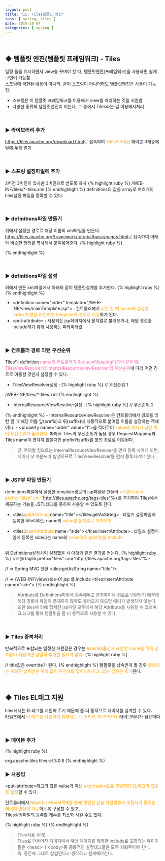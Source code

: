 ```yaml
---
layout: post
title: "15. Tiles템플릿 엔진"
tags: [ spring, tiles ]
date: 2019-10-07
categories: [ spring ]
---
```


<p align="center">
    
</p><br/>

## ◆ 템플릿 엔진(템플릿 프레임워크) - Tiles
일정 틀을 유지하면서 view를 꾸며야 할 때, 템플릿엔진(프레임워크)을 사용하면 쉽게 구현이 가능함.<br/>스프링에 국한된 내용이 아니라, 굳이 스프링이 아니더라도 템플릿엔진은 사용이 가능함.<br/>
- 스프링은 이 템플릿 프레임워크를 이용해서 view를 처리하는 것을 지원함
- 다양한 종류의 템플릿엔진이 이는데, 그 중에서 Tiles라는 걸 이용해서처리

<br/>

### ▶ 라이브러리 추가
<a href="https://tiles.apache.org/download.html">https://tiles.apache.org/download.html</a>로 접속하여 <font color="orange">Tiles3.0버전</font> 메이븐 3개중에 밑에 두개 받기

<br/>

### ▶ 스프링 설정파일에 추가
2버전 3버전이 있지만 3버전으로 받도록 하자
{% highlight ruby %}
<bean class="org.springframework.web.servlet.view.tiles3.TilesViewResolver"></bean>
<bean class="org.springframework.web.servlet.view.tiles3.TilesConfigurer">
    <property name="definitions">
        <array>
            <value>/WEB-INF/tiles/*-tiles.xml</value>
        </array>
    </property>
</bean>
{% endhighlight %}
definitions의 값을 array로 여러개의 tiles설정 파일을 등록할 수 있다.

<br/>

### ▶ definitions파일 만들기
위에서 설정한 경로로 해당 이름의 xml파일을 만든다.<br/> <a href="https://tiles.apache.org/framework/tutorial/basic/pages.html"> https://tiles.apache.org/framework/tutorial/basic/pages.html</a>로 접속하여 아래와 비슷한 형태를 복사해서 붙여넣어준다.
{% highlight ruby %}
<!DOCTYPE tiles-definitions PUBLIC "-//Apache Software Foundation//DTD Tiles Configuration 3.0//EN" 
"http://tiles.apache.org/dtds/tiles-config_3_0.dtd">
{% endhighlight %}

<br/>

### ▶ definitions파일 설정
위에서 만든 xml파일에서 아래와 같이 템플릿설계를 추가한다.
{% highlight ruby %}
<tiles-definitions>
    <definition name="index" template="/WEB-INF/view/mainTemplate.jsp">
        <put-attribute name="title" value="Spring MVC"></put-attribute>
        <put-attribute name="side" value="/WEB-INF/view/side-01.jsp"/>
        <put-attribute name="main" value="/WEB-INF/view/login.jsp"/>
    </definition>
</tiles-definitions>
{% endhighlight %}
- &lt;definition name="index" template="/WEB-INF/view/mainTemplate.jsp"> 
: 컨트롤러에서 <font color="orange">리턴 할 때 name에 설정한 ‘index’이름을 리턴하면 template의 경로로 이동</font>하게 된다.<br/>
- &lt;put-attribute>
: 사용되는 jsp페이지에서 문자열로 불러오거나, 해당 경로를 include하기 위해 사용하는 파라미터값

<br/>

### ▶ 컨트롤러 경로 리턴 우선순위
Tiles의 definition <font color="hotpink">name과 컨트롤러의 RequestMapping이름이 같을 때, TilesViewResolver와 InternalResourceViewResolver의 우선순위</font>에 따라 어떤 경로로 이동할 것인지 설정할 수 있다.

- TilesViewResolver설정
: {% highlight ruby %}
<bean
 class="org.springframework.web.servlet.view.tiles3.TilesViewResolver">
    <property name=“order” value=“1”> // 우선순위 1
</bean>
<bean class="org.springframework.web.servlet.view.tiles3.TilesConfigurer">
    <property name="definitions">
        <array>
            <value>/WEB-INF/tiles/*-tiles.xml</value>
        </array>
    </property>
</bean>
{% endhighlight %}


- InternalResourceViewResolver설정
: {% highlight ruby %}
<bean
class="org.springframework.web.servlet.view.InternalResourceViewResolver">
    <property name="prefix" value="/WEB-INF/view/"></property>
    <property name="suffix" value=".jsp"></property>
    <property name="order" value="2"> // 우선순위 2
</bean>
{% endhighlight %}
- InternalResourceViewResolver은 컨트롤러에서 경로를 리턴 할 때 해당 이름 앞(prefix)과 뒤(suffix)에 자동적으로 붙여질 이름을 설정하는 객체이다.
- &lt;property name="order" value="1">을 적어주어 <font color="orange">value의 숫자가 낮은 쪽이 우선순위가 높아진다.</font> 따라서 Tiles의 우선순위가 높을 경우 RequestMapping과 Tiles name이 겹치지 않을때만 prefix와suffix를 붙인 경로로 이동된다.

> 단, 주의할 점으로는 InternalResouceViewResover를 먼저 등록 시키게 되면, 페이지 낫 파운드가 발생하므로 TilesViewResolver를 먼저 등록시켜야 한다. 

<br/>

### ▶ JSP뷰 파일 만들기
definitions파일에서 설정한 template경로의 jsp파일을 만들어 <font color="orange">&lt;%@ taglib prefix="tiles" uri="http://tiles.apache.org/tags-tiles"%></font>를 추가하여 Tiles에서 제공하는 기능을 JSTL태그를 통하여 사용할 수 있도록 한다.

- &lt;tiles:<font color="orange">getAsString</font> name="title"></tiles:getAsString>
: 타일즈 설정파일에 등록한 title이라는 name의 <font color="orange">value를 문자열로 가져오기</font>

- &lt;tiles:<font color="orange">insertAttribute</font> name="side"></tiles:insertAttribute>
: 타일즈 설정파일에 등록한 side라는 name의 <font color="orange">value경로 jsp파일을 include</font>

<br/>
위 Definitions설정처럼 설정했을 시 아래와 같은 결과를 얻는다.
{% highlight ruby %}
<%@ taglib prefix="tiles" uri="http://tiles.apache.org/tags-tiles"%>

// => Spring MVC 반환
<tiles:getAsString name="title"/> 

// => /WEB-INF/view/side-01.jsp 를 include
<tiles:insertAttribute name="side">
{% endhighlight %}

> Attribute를 Definitions파일에 등록해두고 문자열이나 경로로 반환받기 때문에 해당 경로에 파일이 존재하지 않아도 불러오지 않으면 에러가 발생하지 않는다.<br/> 또한 tiles에 의해 합쳐진 jsp파일 모두에서 해당 Attribute를 사용할 수 있으며, EL태그를 통해 템플릿을 좀 더 동적으로 사용할 수 있다.

<br/>

### ▶ Tiles 중복처리
반복적으로 포함되는 일정한 패턴같은 경우는 <font color="orange">extends옵션에 포함할 name을 적어 상속받아 사용하면 일일히 추가할 필요가 없다.</font>
{% highlight ruby %}
<definition name="t_default" template="/WEB-INF/view/mainTemplate.jsp">
    <put-attribute name="title" value="Spring MVC"/>
    <put-attribute name="side" value="/WEB-INF/view/side-01.jsp"/>    
</definition>

<definition name="index" extends="t_default">
    <put-attribute name="title" value="override"/>
    <put-attribute name="main" value="/WEB-INF/view/index.jsp"/>
</definition>

// title값은 override가 된다.
{% endhighlight %}
템플릿을 상속받게 될 경우 <font color="orange">중복되는 속성은 상속받은 쪽의 값이 우선으로 덮어씌워지고, 없는 값들은 추가</font>된다.

<br/>

## ◆ Tiles EL태그 지원
tiles에서는 EL태그를 지원해 주기 때문에 좀 더 동적으로 페이지를 설계할 수 있다.<br/>
타일즈에서 <font color="orange">EL태그를 사용하기 위해서는 TILES EL SUPPORT</font> 라이브러리가 필요하다

<br/>

### ▶ 메이븐 추가
{% highlight ruby %}
<!-- https://mvnrepository.com/artifact/org.apache.tiles/tiles-el -->
<dependency>
    <groupId>org.apache.tiles</groupId>
    <artifactId>tiles-el</artifactId>
    <version>3.0.8</version>
</dependency>
{% endhighlight %}

<br/>

### ▶ 사용법
&lt;put-attribute>태그의 값을 value가 아닌 <font color="orange">expression으로 셋팅하면 EL태그의 값으로 설정</font>할 수 있다.<br/>

컨트롤러에서 <font color="orange">Map이나 Model객체를 통해 셋팅한 값을 파일명등에 셋팅시켜 동적인 페이지 변환이 가능</font>하도록 구성할 수 있고,<br/> Tiles설정파일의 등록할 개수를 최소화 시킬 수도 있다.<br/>

{% highlight ruby %}
<definition name="t_el" extends="t_default">
    <put-attribute name="main" expression="/WEB-INF/view/${main}"/>
</definition>
{% endhighlight %}
                                   
> Tiles사용 주의)<br/>
Tiles로 만들어진 페이지에서 해당 페이지를 제외한 include로 포함되는 페이지들은 &lt;head>나 &lt;body>등 공통적인 설정태그들은 모두 지워주어야 한다.<br/>
즉, 중간에 그대로 삽입된다고 생각하고 설계해야한다.





<br/>